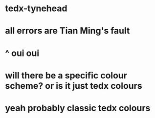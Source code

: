 # tedx-tynehead
# all errors are Tian Ming's fault
# ^ oui oui
# will there be a specific colour scheme? or is it just tedx colours
# yeah probably classic tedx colours
